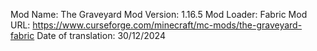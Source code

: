 Mod Name: The Graveyard
Mod Version: 1.16.5
Mod Loader: Fabric
Mod URL: https://www.curseforge.com/minecraft/mc-mods/the-graveyard-fabric
Date of translation: 30/12/2024
